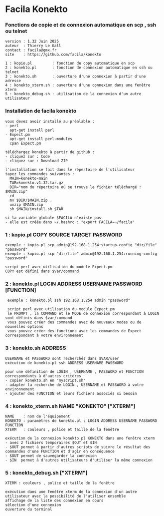 # Facila Konekto
### Fonctions de copie et de connexion automatique en scp , ssh ou telnet
    version : 1.32 Juin 2025
    auteur  : Thierry Le Gall
    contact : facila@gmx.fr
    site    : https://github.com/facila/konekto

    1 : kopio.pl         : fonction de copy automatique en scp
    2 : konekto.pl       : fonction de connexion automatique en ssh ou telnet
    3 : konekto.sh       : ouverture d'une connexion à partir d'une adresse
    4 : konekto_xterm.sh : ouverture d'une connexion dans une fenêtre xterm
    5 : konekto_debug.sh : utilisation de la connexion d'un autre utilisateur

### Installation de facila konekto
    vous devez avoir installé au préalable :
    - perl 
      apt-get install perl
    - Expect.pm
      apt-get install perl-modules
      cpan Expect.pm

    téléchargez konekto à partir de github :
    - cliquez sur : Code
    - cliquez sur : Download ZIP

    l'installation se fait dans le répertoire de l'utilisateur
    tapez les commandes suivantes :
      MAIN=konekto-main
      TAR=konekto.v1.32.tar.gz
      DIR="nom du répertoire où se trouve le fichier téléchargé : $MAIN.zip"
      cd
      mv $DIR/$MAIN.zip .
      unzip $MAIN.zip
      sh $MAIN/install.sh $TAR

    si la variable globale $FACILA n'existe pas
    - elle est créée dans ~/.bashrc : "export FACILA=~/facila"
  
### 1 : kopio.pl COPY SOURCE TARGET PASSWORD
    exemple : kopio.pl scp admin@192.168.1.254:startup-config "dir/file" "password"
    exemple : kopio.pl scp "dir/file" admin@192.168.1.254:running-config "password"

    script perl avec utilisation du module Expect.pm
    COPY est défini dans $var/command

### 2 : konekto.pl LOGIN ADDRESS USERNAME PASSWORD [FUNCTION]
     exemple : konekto.pl ssh 192.168.1.254 admin "password"

     script perl avec utilisation du module Expect.pm
     le PROMPT , la COMMAND et le MODE de connexion correspondant à LOGIN sont définis dans $var/command
     vous pouvez créer des commandes avec de nouveaux modes ou de nouvelles options 
     vous pouvez créer des functions avec les commandes de Expect correspondant à votre environnement

### 3 : konekto.sh ADDRESS 
    USERNAME et PASSWORD sont recherchés dans $VAR/user
    exécution de konekto.pl ssh ADDRESS USERNAME PASSWORD

    pour une définition de LOGIN , USERNAME , PASSWORD et FUNCTION correspondants à d'autres critères 
    - copier konekto.sh en "myscript.sh"
    - adapter la recherche de LOGIN , USERNAME et PASSWORD à votre environnement
    - ajouter des FUNCTION et leurs fichiers associés si besoin

### 4 : konekto_xterm.sh NAME "KONEKTO" ["XTERM"]
    NAME    : nom de l'équipement
    KONEKTO : paramètres de konekto.pl : LOGIN ADDRESS USERNAME PASSWORD FUNCTION
    XTERM   : couleurs , police et taille de la fenêtre

    exécution de la connexion konekto.pl KONEKTO dans une fenêtre xterm
    - avec 2 fichiers temporaires $OUT et $IN
    - $OUT permet à partir d'autres scripts de suivre le résultat des commandes d'une FUNCTION et d'agir en conséquence
    - $OUT permet de sauvegarder la connexion
    - $IN  permet à d'autres utilisateurs d'utiliser la même connexion

### 5 : konekto_debug.sh ["XTERM"]
    XTERM : couleurs , police et taille de la fenêtre

    exécution dans une fenêtre xterm de la connexion d'un autre utilisateur avec la possibilité de l'utiliser ensemble
    affichage de la liste des connexion en cours 
    sélection d'une connexion
    ouverture du terminal
